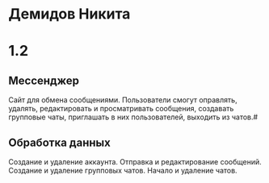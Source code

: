 # Демидов Никита

# 1.2

## Мессенджер

Сайт для обмена сообщениями. Пользователи смогут оправлять, удалять, редактировать и просматривать сообщения, создавать групповые чаты, приглашать в них пользователей, выходить из чатов.#

## Обработка данных

Создание и удаление аккаунта.
Отправка и редактирование сообщений.
Создание и удаление групповых чатов.
Начало и удаление чатов.
